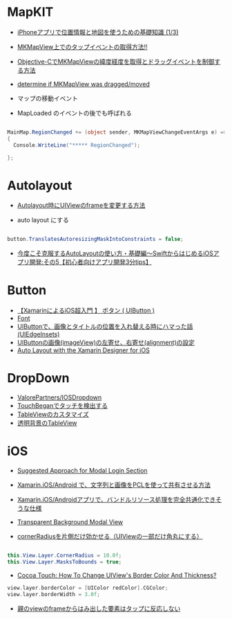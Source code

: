 # MapKIT

- [iPhoneアプリで位置情報と地図を使うための基礎知識 (1/3)](http://www.atmarkit.co.jp/ait/articles/1104/04/news117.html)
- [MKMapView上でのタップイベントの取得方法!!](http://web-terminal.blogspot.jp/2013/01/mkmapview.html)
- [Objective-CでMKMapViewの緯度経度を取得とドラッグイベントを制御する方法](http://seikoudoku2000.hatenablog.com/entry/20110503/1304436895)
- [determine if MKMapView was dragged/moved](http://stackoverflow.com/questions/5556977/determine-if-mkmapview-was-dragged-moved)


- マップの移動イベント
- MapLoaded のイベントの後でも呼ばれる

~~~csharp

MainMap.RegionChanged += (object sender, MKMapViewChangeEventArgs e) =>
{
  Console.WriteLine("***** RegionChanged");

};
~~~

# Autolayout

- [Autolayout時にUIViewのframeを変更する方法](http://qiita.com/ryusukefuda/items/ec04b743683c58958fc3)

- auto layout にする

~~~csharp

button.TranslatesAutoresizingMaskIntoConstraints = false;

~~~

- [今度こそ克服するAutoLayoutの使い方・基礎編～SwiftからはじめるiOSアプリ開発:その5【初心者向けアプリ開発3分tips】](http://engineer.typemag.jp/article/ra-ios-tips06)

# Button

- [【XamarinによるiOS超入門 】 ボタン ( UIButton )](http://furuya02.hatenablog.com/entry/2015/01/09/041915)
- [Font](https://developer.xamarin.com/recipes/ios/standard_controls/labels/change_the_font/)
- [UIButtonで、画像とタイトルの位置を入れ替える時にハマった話 (UIEdgeInsets)](http://qiita.com/paming/items/a3b61dff825070f8ef40)
- [UIButtonの画像(imageView)の左寄せ、右寄せ(alignment)の設定](http://qiita.com/90_jill/items/791d72740ceecaf30d00)
- [Auto Layout with the Xamarin Designer for iOS](https://developer.xamarin.com/guides/ios/user_interface/designer/designer_auto_layout/)


# DropDown

- [ValorePartners/IOSDropdown](https://github.com/ValorePartners/IOSDropdown)
- [TouchBeganでタッチを検出する](https://developer.xamarin.com/guides/cross-platform/application_fundamentals/touch/part_1_touch_in_ios/)
- [TableViewのカスタマイズ](https://developer.xamarin.com/guides/ios/user_interface/tables/part_3_-_customizing_a_table's_appearance/)
- [透明背景のTableView](http://stackoverflow.com/questions/18753411/uitableview-clear-background)

# iOS

- [Suggested Approach for Modal Login Section](https://forums.xamarin.com/discussion/11879/suggested-approach-for-modal-login-section)
- [Xamarin.iOS/Android で、文字列と画像をPCLを使って共有させる方法](http://www.moonmile.net/blog/archives/5859)
- [Xamarin.iOS/Androidアプリで、バンドルリソース処理を完全共通化できそうな仕様](http://qiita.com/kochizufan/items/69d69f37cf991d452226)
- [Transparent Background Modal View](http://b2cloud.com.au/how-to-guides/invisible-background-modal-view/)


- [cornerRadiusを片側だけ効かせる（UIViewの一部だけ角丸にする）](http://qiita.com/shu223/items/8093f8490019d432af52)

~~~csharp

this.View.Layer.CornerRadius = 10.0f;
this.View.Layer.MasksToBounds = true;

~~~

- [Cocoa Touch: How To Change UIView's Border Color And Thickness?](http://stackoverflow.com/questions/3330378/cocoa-touch-how-to-change-uiviews-border-color-and-thickness)

~~~objective-c
view.layer.borderColor = [UIColor redColor].CGColor;
view.layer.borderWidth = 3.0f;
~~~

- [親のviewのframeからはみ出した要素はタップに反応しない](http://qiita.com/edo_m18/items/b1528f7aea0e06fbe6b4)
